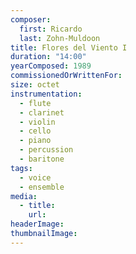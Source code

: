 ```yaml
---
composer:
  first: Ricardo
  last: Zohn-Muldoon
title: Flores del Viento I
duration: "14:00"
yearComposed: 1989
commissionedOrWrittenFor:
size: octet
instrumentation:
  - flute
  - clarinet
  - violin
  - cello
  - piano
  - percussion
  - baritone
tags:
  - voice
  - ensemble
media:
  - title:
    url:
headerImage: 
thumbnailImage: 
---
```

